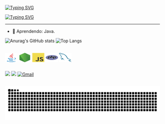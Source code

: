 
[![Typing SVG](https://readme-typing-svg.herokuapp.com/?color=003366&size=35&center=true&vCenter=true&width=1000&lines=OLÁ,+MEU+NOME+é+Pedro+Janneo+;Tenho+20+anos;Sou+de+Taboão+da+Serra,+SP+;Sou+Desenvolvedor+Backend+;Seja+Bem-vindo!+:%29)](https://git.io/typing-svg)

[![Typing SVG](https://readme-typing-svg.herokuapp.com/?color=003366&size=35&center=true&vCenter=true&width=1000&lines=HELLO,+MY+NAME+is+Pedro+Janneo+;I'm+20+years+old;I+am+from+Taboão+da+Serra,+SP+;I+am+a+Backend+Developer+;Be+Welcome!+:%29)](https://git.io/typing-svg)

---

- 🌱 Aprendendo: Java. 


![Anurag's GitHub stats](https://github-readme-stats.vercel.app/api?username=PedroJanneo&show_icons=true&theme=transparent)
![Top Langs](https://github-readme-stats.vercel.app/api/top-langs/?username=PedroJanneo&layout=compact&theme=transparent)  

<div style="display: inline_block"><br>
  <img align="center" alt="Peu-Java" height="30" width="40" src="https://raw.githubusercontent.com/devicons/devicon/master/icons/java/java-original.svg">
    <img align="center" alt="Peu-Php" height="30" width="40" src="https://raw.githubusercontent.com/devicons/devicon/master/icons/nodejs/nodejs-original.svg">
  <img align="center" alt="Peu-node.js" height="30" width="40" src="https://raw.githubusercontent.com/devicons/devicon/master/icons/javascript/javascript-original.svg">
  <img align="center" alt="Peu-Php" height="30" width="40" src="https://raw.githubusercontent.com/devicons/devicon/master/icons/php/php-original.svg">
  <img align="center" alt="Peu-MYSQL" height="30" width="40" src="https://raw.githubusercontent.com/devicons/devicon/master/icons/mysql/mysql-original.svg">
</div>

 ##
 
<div>
<a href="https://www.linkedin.com/in/pedrojanneo" target="_blank"><img src="https://img.shields.io/badge/-LinkedIn-%230077B5?style=for-the-badge&logo=linkedin&logoColor=white" target="_blank"></a>  
<a href="https://instagram.com/pedrojanneo" target="_blank"><img src="https://img.shields.io/badge/-Instagram-%23E4405F?style=for-the-badge&logo=instagram&logoColor=white" target="_blank"></a>
<a href="mailto:pdro.henriquejanneo@gmail.com"><img src="https://img.shields.io/badge/-Gmail-%23333?style=for-the-badge&logo=gmail&logoColor=white" alt="Gmail"></a>




</div>

##

<picture>
  <source media="(prefers-color-scheme: dark)" srcset="https://raw.githubusercontent.com/PedroJanneo/PedroJanneo/output/github-contribution-grid-snake-dark.svg">
  <source media="(prefers-color-scheme: light)" srcset="https://raw.githubusercontent.com/PedroJanneo/PedroJanneo/output/github-contribution-grid-snake.svg">
  <img alt="github contribution grid snake animation" src="https://raw.githubusercontent.com/PedroJanneo/PedroJanneo/output/github-contribution-grid-snake.svg">
</picture>


